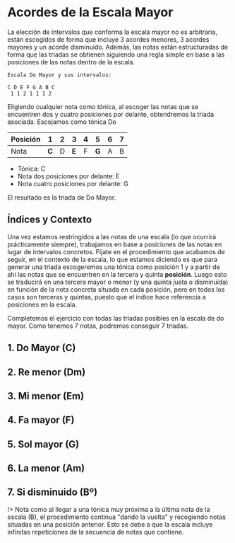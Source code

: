 <h1> Acordes de la Escala Mayor </h1>

La elección de intervalos que conforma la escala mayor no es arbitraria,
están escogidos de forma que incluye 3 acordes menores, 3 acordes mayores
y un acorde disminuido. Además, las notas están estructuradas de forma que las
triadas se obtienen siguiendo una regla simple en base a las posiciones de las notas dentro de la escala.

    Escala Do Mayor y sus intervalos:

    C D E F G A B C
     1 1 2 1 1 1 2

Eligiendo cualquier nota como tónica, al escoger las notas que se encuentren
dos y cuatro posiciones por delante, obtendremos la triada asociada. Escojamos como tónica Do

| Posición | 1 | 2 | 3 | 4 | 5 | 6 | 7 |
|-|-|-|-|-|-|-|-|
| Nota |**C** | D | **E** | F | **G** | A | B |

- Tónica: C
- Nota dos posiciones por delante: E
- Nota cuatro posiciones por delante: G

El resultado es la triada de Do Mayor.

<h2> Índices y Contexto </h2>

Una vez estamos restringidos a las notas de una escala (lo que ocurrirá
prácticamente siempre), trabajamos en base a posiciones de las notas
en lugar de intervalos concretos. Fíjate en el procedimiento que acabamos de seguir,
en el contexto de la escala, lo que estamos diciendo es que para generar una
triada escogeremos una tónica como posición 1 y a partir de ahí las notas que se encuentren
en la tercera y quinta __posición__.
Luego esto se traducirá en una tercera mayor o menor (y una quinta justa o disminuida)
en función de la nota concreta situada en cada posición, pero en todos los casos
son terceras y quintas, puesto que el índice hace referencia a posiciones en la escala.

Completemos el ejercicio con todas
las triadas posibles en la escala de do mayor. Como tenemos 7 notas, podremos conseguir 7 triadas.

<h2> 1. Do Mayor (C) </h2>

<div id ="piano_C" class="piano_container"></div>

<h2> 2. Re menor (Dm) </h2>

<div id ="piano_D" class="piano_container"></div>

<h2> 3. Mi menor (Em) </h2>

<div id ="piano_E" class="piano_container"></div>

<h2> 4. Fa mayor (F) </h2>

<div id ="piano_F" class="piano_container"></div>

<h2> 5. Sol mayor (G)</h2>

<div id ="piano_G" class="piano_container"></div>

<h2> 6. La menor (Am) </h2>

<div id ="piano_A" class="piano_container"></div>

<h2> 7. Si disminuido (Bº) </h2>

<div id ="piano_B" class="piano_container"></div>

!> Nota como al llegar a una tónica muy próxima a la última nota de la escala (B), el procedimiento continua "dando la vuelta" y recogiendo notas situadas
en una posición anterior. Esto se debe a que la escala
incluye infinitas repeticiones de la secuencia de notas que contiene.

<link rel="stylesheet" href="PianoGenerator/style.css">
<script>
piano({
    tag: "piano_C",
    octaves: 2,
    names: "all",
    tonic: "C",
    pressed: ["C", "E", "G"],
    controls: ["sync", "spring"]
});
piano({
    tag: "piano_D",
    octaves: 2,
    number: "pressed",
    names: "all",
    tonic: "D",
    pressed: ["D", "F", "A"],
    controls: ["sync", "spring"]
});
piano({
    tag: "piano_E",
    octaves: 2,
    number: "pressed",
    names: "all",
    tonic: "E",
    pressed: ["E", "G", "B"],
    controls: ["sync", "spring"]
});
piano({
    tag: "piano_F",
    octaves: 2,
    number: "pressed",
    names: "all",
    tonic: "F",
    pressed: ["F", "A", "C"],
    controls: ["sync", "spring"]
});
piano({
    tag: "piano_G",
    octaves: 2,
    number: "pressed",
    names: "all",
    tonic: "G",
    pressed: ["G", "B", "D"],
    controls: ["sync", "spring"]
});
piano({
    tag: "piano_A",
    octaves: 2,
    number: "pressed",
    names: "all",
    tonic: "A",
    pressed: ["A", "C", "E"],
    controls: ["sync", "spring"]
});
piano({
    tag: "piano_B",
    octaves: 2,
    number: "pressed",
    names: "all",
    tonic: "B",
    pressed: ["B", "D", "F"],
    controls: ["sync", "spring"]
});
</script>
